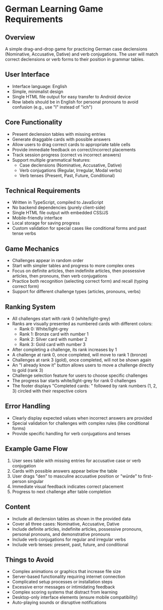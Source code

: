 # German Learning Game Requirements

## Overview
A simple drag-and-drop game for practicing German case declensions (Nominative, Accusative, Dative) and verb conjugations. The user will match correct declensions or verb forms to their position in grammar tables.

## User Interface
- Interface language: English
- Simple, minimalist design
- Single HTML file output for easy transfer to Android device
- Row labels should be in English for personal pronouns to avoid confusion (e.g., use "I" instead of "ich")

## Core Functionality
- Present declension tables with missing entries
- Generate draggable cards with possible answers
- Allow users to drag correct cards to appropriate table cells
- Provide immediate feedback on correct/incorrect placements
- Track session progress (correct vs incorrect answers)
- Support multiple grammatical features:
  - Case declensions (Nominative, Accusative, Dative)
  - Verb conjugations (Regular, Irregular, Modal verbs)
  - Verb tenses (Present, Past, Future, Conditional)

## Technical Requirements
- Written in TypeScript, compiled to JavaScript
- No backend dependencies (purely client-side)
- Single HTML file output with embedded CSS/JS
- Mobile-friendly interface
- Local storage for saving progress
- Custom validation for special cases like conditional forms and past tense verbs

## Game Mechanics
- Challenges appear in random order
- Start with simpler tables and progress to more complex ones
- Focus on definite articles, then indefinite articles, then possessive articles, then pronouns, then verb conjugations
- Practice both recognition (selecting correct form) and recall (typing correct form)
- Support for different challenge types (articles, pronouns, verbs)

## Ranking System
- All challenges start with rank 0 (white/light-grey)
- Ranks are visually presented as numbered cards with different colors:
  - Rank 0: White/light-grey
  - Rank 1: Bronze card with number 1
  - Rank 2: Silver card with number 2
  - Rank 3: Gold card with number 3
- After completing a challenge, its rank increases by 1
- A challenge at rank 0, once completed, will move to rank 1 (bronze)
- Challenges at rank 3 (gold), once completed, will not be shown again
- An "I already know it" button allows users to move a challenge directly to gold (rank 3)
- Challenge selection feature for users to choose specific challenges
- The progress bar starts white/light-grey for rank 0 challenges
- The footer displays "Completed cards: " followed by rank numbers (1, 2, 3) circled with their respective colors

## Error Handling
- Clearly display expected values when incorrect answers are provided
- Special validation for challenges with complex rules (like conditional forms)
- Provide specific handling for verb conjugations and tenses

## Example Game Flow
1. User sees table with missing entries for accusative case or verb conjugation
2. Cards with possible answers appear below the table
3. User drags "den" to masculine accusative position or "würde" to first-person singular
4. Immediate visual feedback indicates correct placement
5. Progress to next challenge after table completion

## Content
- Include all declension tables as shown in the provided data
- Cover all three cases: Nominative, Accusative, Dative
- Include definite articles, indefinite articles, possessive pronouns, personal pronouns, and demonstrative pronouns
- Include verb conjugations for regular and irregular verbs
- Include verb tenses: present, past, future, and conditional

## Things to Avoid
- Complex animations or graphics that increase file size
- Server-based functionality requiring internet connection
- Complicated setup processes or installation steps
- Excessive error messages or intimidating feedback
- Complex scoring systems that distract from learning
- Desktop-only interface elements (ensure mobile compatibility)
- Auto-playing sounds or disruptive notifications
